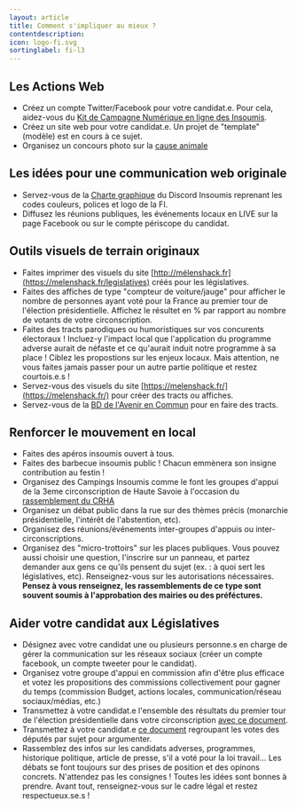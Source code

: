 ```yaml
---
layout: article
title: Comment s'impliquer au mieux ?
contentdescription:
icon: logo-fi.svg
sortinglabel: fi-l3
---
```


## Les Actions Web
- Créez un compte Twitter/Facebook pour votre candidat.e. Pour cela, aidez-vous du [Kit de Campagne Numérique en ligne des Insoumis](/).
- Créez un site web pour votre candidat.e. Un projet de "template" (modèle) est en cours à ce sujet.
- Organisez un concours photo sur la [cause animale](https://www.melenchatsmelenchiens.fr/)

## Les idées pour une communication web originale
- Servez-vous de la [Charte graphique](https://docs.google.com/spreadsheets/d/110ddC6TdLDh96p0fCAM9KVygDpO7QdjUWNthfzssV_Y/edit#gid=1964166180) du Discord Insoumis reprenant les codes couleurs, polices et logo de la FI.
- Diffusez les réunions publiques, les événements locaux en LIVE sur la page Facebook ou sur le compte périscope du candidat.

## Outils visuels de terrain originaux
- Faites imprimer des visuels du site [http://mélenshack.fr](https://melenshack.fr/legislatives) créés pour les législatives.
- Faites des affiches de type "compteur de voiture/jauge" pour afficher le nombre de personnes ayant voté pour la France au premier tour de l'élection présidentielle. Affichez le résultet en % par rapport au nombre de votants de votre circonscription.
- Faites des tracts parodiques ou humoristiques sur vos concurents électoraux ! Incluez-y l'impact local que l'application du programme adverse aurait de néfaste et ce qu'aurait induit notre programme à sa place ! Ciblez les propostions sur les enjeux locaux. Mais attention, ne vous faites jamais passer pour un autre partie politique et restez courtois.e.s !
- Servez-vous des visuels du site [https://melenshack.fr/](https://melenshack.fr/) pour créer des tracts ou affiches.
- Servez-vous de la [BD de l'Avenir en Commun](https://avenirencommun.fr/bd/) pour en faire des tracts.

## Renforcer le mouvement en local
- Faites des apéros insoumis ouvert à tous.
- Faites des barbecue insoumis public ! Chacun emmènera son insigne contribution au festin !
- Organisez des Campings Insoumis comme le font les groupes d'appui de la 3eme circonscription de Haute Savoie à l'occasion du [rassemblement du CRHA](http://www.citoyens-resistants.fr/IMG/pdf/affiche_2017.pdf)
- Organisez un débat public dans la rue sur des thèmes précis (monarchie présidentielle, l'intérêt de l'abstention, etc). 
- Organisez des réunions/événements inter-groupes d'appuis ou inter-circonscriptions.
- Organisez des "micro-trottoirs" sur les places publiques. Vous pouvez aussi choisir une question, l'inscrire sur un panneau, et partez demander aux gens ce qu'ils pensent du sujet (ex. : à quoi sert les législatives, etc). Renseignez-vous sur les autorisations nécessaires.
**Pensez à vous renseignez, les rassemblements de ce type sont souvent soumis à l'approbation des mairies ou des préféctures.**

## Aider votre candidat aux Législatives
- Désignez avec votre candidat une ou plusieurs personne.s en charge de gérer la communication sur les réseaux sociaux (créer un compte facebook, un compte tweeter pour le candidat).
- Organisez votre groupe d'appui en commission afin d'être plus efficace et votez les propositions des commissions collectivement pour gagner du temps (commission Budget, actions locales, communication/réseau sociaux/médias, etc.)
- Transmettez à votre candidat.e l'ensemble des résultats du premier tour de l'élection présidentielle dans votre circonscription [avec ce document](https://drive.google.com/file/d/0B_9O1c4QM3X_WmgzYl9XeWNscGM/view).
- Transmettez à votre candidat.e [ce document](https://cdn.discordapp.com/attachments/308741470238670848/308741693417717761/Deputes_votes.xlsx) regroupant les votes des députés par sujet pour argumenter.
- Rassemblez des infos sur les candidats adverses, programmes, historique politique, article de presse, s'il a voté pour la loi travail... Les débats se font toujours sur des prises de position et des opinons concrets.
N'attendez pas les consignes ! Toutes les idées sont bonnes à prendre. Avant tout, renseignez-vous sur le cadre légal et restez respectueux.se.s !
